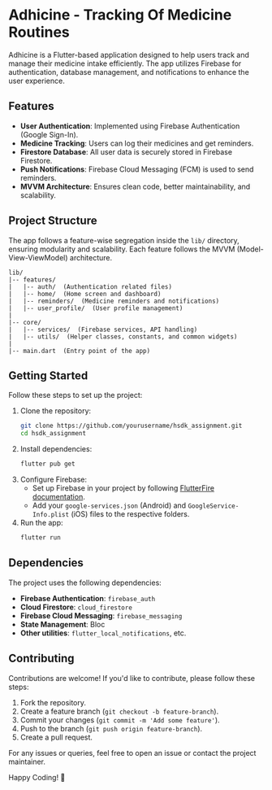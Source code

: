 # Adhicine - Tracking Of Medicine Routines

Adhicine is a Flutter-based application designed to help users track and manage their medicine intake efficiently. The app utilizes Firebase for authentication, database management, and notifications to enhance the user experience.

## Features

- **User Authentication**: Implemented using Firebase Authentication (Google Sign-In).
- **Medicine Tracking**: Users can log their medicines and get reminders.
- **Firestore Database**: All user data is securely stored in Firebase Firestore.
- **Push Notifications**: Firebase Cloud Messaging (FCM) is used to send reminders.
- **MVVM Architecture**: Ensures clean code, better maintainability, and scalability.

## Project Structure

The app follows a feature-wise segregation inside the `lib/` directory, ensuring modularity and scalability. Each feature follows the MVVM (Model-View-ViewModel) architecture.

```
lib/
|-- features/
|   |-- auth/  (Authentication related files)
|   |-- home/  (Home screen and dashboard)
|   |-- reminders/  (Medicine reminders and notifications)
|   |-- user_profile/  (User profile management)
|
|-- core/
|   |-- services/  (Firebase services, API handling)
|   |-- utils/  (Helper classes, constants, and common widgets)
|
|-- main.dart  (Entry point of the app)
```

## Getting Started

Follow these steps to set up the project:

1. Clone the repository:
   ```sh
   git clone https://github.com/yourusername/hsdk_assignment.git
   cd hsdk_assignment
   ```
2. Install dependencies:
   ```sh
   flutter pub get
   ```
3. Configure Firebase:
    - Set up Firebase in your project by following [FlutterFire documentation](https://firebase.flutter.dev/docs/overview/).
    - Add your `google-services.json` (Android) and `GoogleService-Info.plist` (iOS) files to the respective folders.
4. Run the app:
   ```sh
   flutter run
   ```

## Dependencies

The project uses the following dependencies:

- **Firebase Authentication**: `firebase_auth`
- **Cloud Firestore**: `cloud_firestore`
- **Firebase Cloud Messaging**: `firebase_messaging`
- **State Management**: Bloc
- **Other utilities**: `flutter_local_notifications`, etc.

## Contributing

Contributions are welcome! If you'd like to contribute, please follow these steps:

1. Fork the repository.
2. Create a feature branch (`git checkout -b feature-branch`).
3. Commit your changes (`git commit -m 'Add some feature'`).
4. Push to the branch (`git push origin feature-branch`).
5. Create a pull request.


For any issues or queries, feel free to open an issue or contact the project maintainer.

Happy Coding! 🚀

